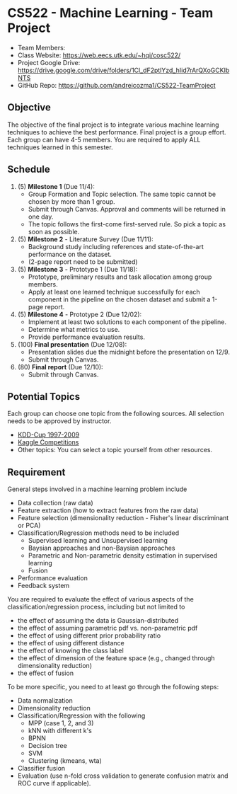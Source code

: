 # CS522 - Machine Learning - Team Project
- Team Members: 
- Class Website: https://web.eecs.utk.edu/~hqi/cosc522/
- Project Google Drive: https://drive.google.com/drive/folders/1Cl_dF2ptlYzd_hIid7rArQXoGCKIbNTS
- GitHub Repo: https://github.com/andreicozma1/CS522-TeamProject

## Objective
The objective of the final project is to integrate various machine learning techniques to achieve the best performance. Final project is a group effort. Each group can have 4-5 members. You are required to apply ALL techniques learned in this semester.

## Schedule
1. (5) **Milestone 1** (Due 11/4): 
	- Group Formation and Topic selection. The same topic cannot be chosen by more than 1 group. 
	- Submit through Canvas. Approval and comments will be returned in one day. 
	- The topic follows the first-come first-served rule. So pick a topic as soon as possible.
3. (5) **Milestone 2** - Literature Survey (Due 11/11): 
	- Background study including references and state-of-the-art performance on the dataset.
	- (2-page report need to be submitted)
5. (5) **Milestone 3** - Prototype 1 (Due 11/18):
	- Prototype, preliminary results and task allocation among group members.
	- Apply at least one learned technique successfully for each component in the pipeline on the chosen dataset and submit a 1-page report.
7. (5) **Milestone 4** - Prototype 2 (Due 12/02):
	- Implement at least two solutions to each component of the pipeline. 
	- Determine what metrics to use. 
	- Provide performance evaluation results.
9. (100) **Final presentation** (Due 12/08):
	- Presentation slides due the midnight before the presentation on 12/9. 
	- Submit through Canvas.
11. (80) **Final report** (Due 12/10):
	- Submit through Canvas.

## Potential Topics
Each group can choose one topic from the following sources. All selection needs to be approved by instructor.
- [KDD-Cup 1997-2009](http://www.kdnuggets.com/datasets/kddcup.html)
- [Kaggle Competitions](http://www.kaggle.com/competitions)
- Other topics: You can select a topic yourself from other resources.

## Requirement
General steps involved in a machine learning problem include

- Data collection (raw data)
- Feature extraction (how to extract features from the raw data)
- Feature selection (dimensionality reduction - Fisher's linear discriminant or PCA)
- Classification/Regression methods need to be included
  - Supervised learning and Unsupervised learning
  - Baysian approaches and non-Baysian approaches
  - Parametric and Non-parametric density estimation in supervised learning
  - Fusion
- Performance evaluation
- Feedback system

You are required to evaluate the effect of various aspects of the classification/regression process, including but not limited to
- the effect of assuming the data is Gaussian-distributed
- the effect of assuming parametric pdf vs. non-parametric pdf
- the effect of using different prior probability ratio
- the effect of using different distance
- the effect of knowing the class label
- the effect of dimension of the feature space (e.g., changed through dimensionality reduction)
- the effect of fusion

To be more specific, you need to at least go through the following steps:
- Data normalization
- Dimensionality reduction
- Classification/Regression with the following
	- MPP (case 1, 2, and 3)
	- kNN with different k's
	- BPNN
	- Decision tree
	- SVM
	- Clustering (kmeans, wta)
- Classifier fusion
- Evaluation (use n-fold cross validation to generate confusion matrix and ROC curve if applicable).
